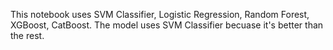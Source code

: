 This notebook uses SVM Classifier, Logistic Regression, Random Forest, XGBoost, CatBoost. The model uses SVM Classifier becuase it's better than the rest.
